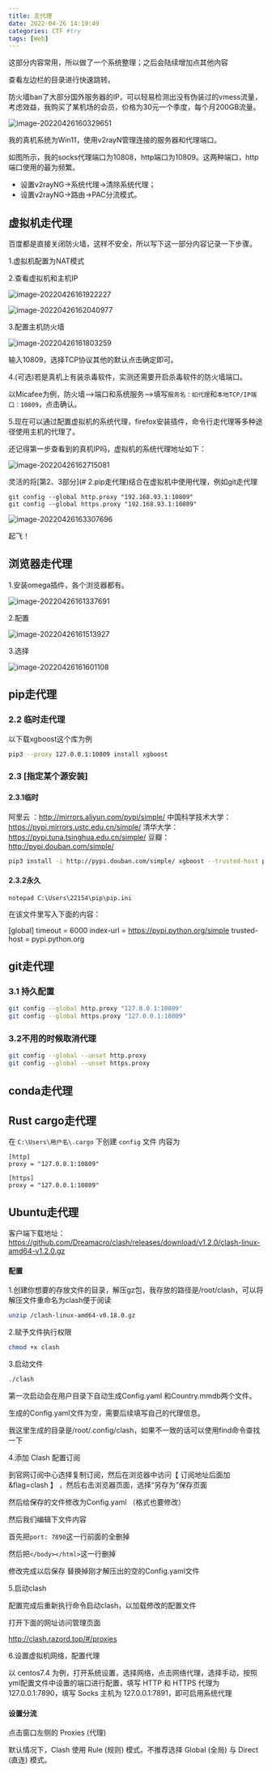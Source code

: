 ```yaml
---
title: 走代理
date: 2022-04-26 14:19:49
categories: CTF #try
tags: [Web]
---
```


这部分内容常用，所以做了一个系统整理；之后会陆续增加点其他内容

查看左边栏的目录进行快速跳转。

防火墙ban了大部分国外服务器的IP，可以轻易检测出没有伪装过的vmess流量，考虑效益，我购买了某机场的会员，价格为30元一个季度，每个月200GB流量。

![image-20220426160329651](走代理/image-20220426160329651.png)

我的真机系统为Win11，使用v2rayN管理连接的服务器和代理端口。

如图所示，我的socks代理端口为10808，http端口为10809。这两种端口，http端口使用的最为频繁。

- 设置v2rayNG->系统代理->清除系统代理；
- 设置v2rayNG->路由->PAC分流模式。

## 虚拟机走代理

百度都是直接关闭防火墙，这样不安全，所以写下这一部分内容记录一下步骤。

<!--more-->

1.虚拟机配置为NAT模式

2.查看虚拟机和主机IP

![image-20220426161922227](走代理/image-20220426161922227.png)

![image-20220426162040977](走代理/image-20220426162040977.png)

3.配置主机防火墙

![image-20220426161803259](走代理/image-20220426161803259.png)

输入10809，选择TCP协议其他的默认点击确定即可。

4.(可选)若是真机上有装杀毒软件，实测还需要开启杀毒软件的防火墙端口。

以Micafee为例，防火墙-->端口和系统服务-->填写`服务名：如代理`和`本地TCP/IP端口：10809`，点击确认。

5.现在可以通过配置虚拟机的系统代理，firefox安装插件，命令行走代理等多种途径使用主机的代理了。

还记得第一步查看到的真机IP吗，虚拟机的系统代理地址如下：

![image-20220426162715081](走代理/image-20220426162715081.png)

灵活的将[第2、3部分](# 2.pip走代理)结合在虚拟机中使用代理，例如git走代理

```
git config --global http.proxy "192.168.93.1:10809"  
git config --global https.proxy "192.168.93.1:10809"  
```

![image-20220426163307696](走代理/image-20220426163307696.png)

起飞！

## 浏览器走代理

1.安装omega插件，各个浏览器都有。

![image-20220426161337691](走代理/image-20220426161337691.png)

2.配置

![image-20220426161513927](走代理/image-20220426161513927.png)

3.选择

![image-20220426161601108](走代理/image-20220426161601108.png)

## pip走代理

### 2.2 临时走代理

以下载xgboost这个库为例

```sh
pip3 --proxy 127.0.0.1:10809 install xgboost
```

### 2.3 [指定某个源安装]

#### 2.3.1临时

阿里云 ：http://mirrors.aliyun.com/pypi/simple/
中国科学技术大学：https://pypi.mirrors.ustc.edu.cn/simple/
清华大学：https://pypi.tuna.tsinghua.edu.cn/simple/
豆瓣：http://pypi.douban.com/simple/

```sh
pip3 install -i http://pypi.douban.com/simple/ xgboost --trusted-host pypi.douban.com
```

#### 2.3.2永久

```
notepad C:\Users\22154\pip\pip.ini
```
在该文件里写入下面的内容：

[global]
timeout = 6000
index-url = https://pypi.python.org/simple
trusted-host = pypi.python.org



## git走代理

### 3.1 持久配置

```sh
git config --global http.proxy "127.0.0.1:10809"  
git config --global https.proxy "127.0.0.1:10809"  
```


### 3.2不用的时候取消代理

```sh
git config --global --unset http.proxy
git config --global --unset https.proxy
```




## conda走代理



## Rust cargo走代理

在 `C:\Users\用户名\.cargo` 下创建 `config` 文件
内容为

```
[http]
proxy = "127.0.0.1:10809"

[https]
proxy = "127.0.0.1:10809"
```

## Ubuntu走代理

客户端下载地址：https://github.com/Dreamacro/clash/releases/download/v1.2.0/clash-linux-amd64-v1.2.0.gz

#### 配置

1.创建你想要的存放文件的目录，解压gz包，我存放的路径是/root/clash，可以将解压文件重命名为clash便于阅读

```sh
unzip /clash-linux-amd64-v0.18.0.gz
```

2.赋予文件执行权限

```sh
chmod +x clash
```

3.启动文件

```sh
./clash
```

第一次启动会在用户目录下自动生成Config.yaml 和Country.mmdb两个文件。

生成的Config.yaml文件为空，需要后续填写自己的代理信息。

我这里生成的目录是/root/.config/clash，如果不一致的话可以使用find命令查找一下

4.添加 Clash 配置订阅

到官网订阅中心选择复制订阅，然后在浏览器中访问【 订阅地址后面加&flag=clash 】 ，然后右击浏览器页面，选择“另存为”保存页面

然后给保存的文件修改为Config.yaml （格式也要修改）

然后我们编辑下文件内容

首先把`port: 7890`这一行前面的全删掉

然后把`</body></html>`这一行删掉

修改完成以后保存 替换掉刚才解压出的空的Config.yaml文件

5.启动clash

配置完成后重新执行命令启动clash，以加载修改的配置文件

打开下面的网址访问管理页面

http://clash.razord.top/#/proxies

6.设置虚拟机网络，配置代理

以 centos7.4 为例，打开系统设置，选择网络，点击网络代理，选择手动，按照yml配置文件中设置的端口进行配置，填写 HTTP 和  HTTPS 代理为 127.0.0.1:7890，填写 Socks 主机为 127.0.0.1:7891，即可启用系统代理

#### 设置分流

点击窗口左侧的 Proxies (代理)

默认情况下，Clash 使用 Rule (规则) 模式。不推荐选择 Global (全局) 与 Direct (直连) 模式。


